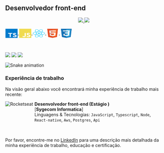 ##  Desenvolvedor front-end 
<div align="center">
  <a href="https://github.com/denner-august" target="_blank">
  <img height="180em" src="https://github-readme-stats.vercel.app/api?username=denner-august&show_icons=true&theme=dracula&include_all_commits=true&count_private=true"/>
  <img height="180em" src="https://github-readme-stats.vercel.app/api/top-langs/?username=denner-august&layout=compact&langs_count=7&theme=dracula"/>
</div>
<div style="display: inline_block" ><br>
  <img align="center" alt="Rafa-Ts" height="30" width="40" src="https://raw.githubusercontent.com/devicons/devicon/master/icons/typescript/typescript-plain.svg">
  <img align="center" alt="Rafa-Js" height="30" width="40" src="https://raw.githubusercontent.com/devicons/devicon/master/icons/javascript/javascript-plain.svg">
  <img align="center" alt="Rafa-React" height="30" width="40" src="https://raw.githubusercontent.com/devicons/devicon/master/icons/react/react-original.svg">
  <img align="center" alt="Rafa-HTML" height="30" width="40" src="https://raw.githubusercontent.com/devicons/devicon/master/icons/html5/html5-original.svg">
  <img align="center" alt="Rafa-CSS" height="30" width="40" src="https://raw.githubusercontent.com/devicons/devicon/master/icons/css3/css3-original.svg">
</div>
  <br>
<div> 
  
 ##
  <a href="https://instagram.com/denneyaugusto/" target="_blank"><img src="https://img.shields.io/badge/-Instagram-%23E4405F?style=for-the-badge&logo=instagram&logoColor=white" target="_blank"></a>
    <a href="https://www.linkedin.com/in/denner-bernardes/" target="_blank"><img src="https://img.shields.io/badge/-LinkedIn-%230077B5?style=for-the-badge&logo=linkedin&logoColor=white" target="_blank"></a> 
    <a href="https://github.com/denner-august" target="_blank"><img src="https://img.shields.io/badge/GitHub-100000?style=for-the-badge&logo=github&logoColor=white" target="_blank"></a>
  
   
  
![Snake animation](https://github.com/denner-august/denner-august/blob/output/github-contribution-grid-snake.svg)
</div>
  
### Experiência de trabalho
Na visão geral abaixo você encontrará minha experiência de trabalho mais recente:


[<img align="left" height="94px" width="94px" alt="Rocketseat" src="https://media-exp1.licdn.com/dms/image/C560BAQGLKwCTEoBRpA/company-logo_100_100/0/1519899248748?e=1678320000&v=beta&t=xLPd1s_wk3XqMWLpWUyGDFE4cFFx-ikUynb11P4H79M"/>](https://rocketseat.com.br/)

**Desenvolvedor front-end (Estágio )** \
[**Sygecom Informatica**]  \
Linguagens & Tecnologias: `JavaScript`, `Typescript`, `Node`, `React-native`, `Aws`, `Postgres`, `Api`\
<br/>
<br/>

Por favor, encontre-me no [LinkedIn](https://www.linkedin.com/in/denner-bernardes/) para uma descrição mais detalhada da minha experiência de trabalho, educação e certificação.

  
